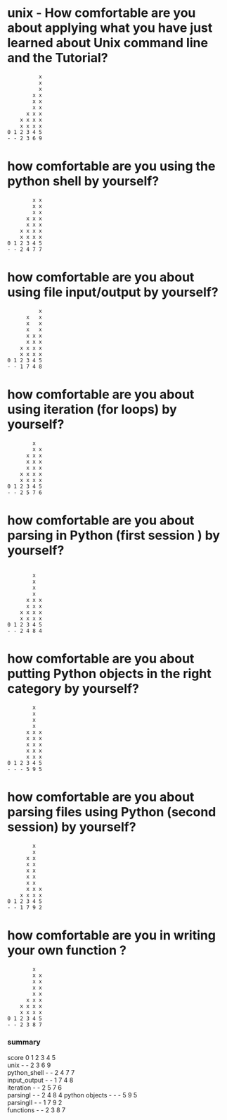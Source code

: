 # unix - How comfortable are you about applying what you have just learned about Unix command line and the Tutorial?
```      
          x
          x
          x
        x x
        x x
        x x
      x x x
    x x x x
    x x x x
0 1 2 3 4 5
- - 2 3 6 9
```
# how comfortable are you using the python shell by yourself?
```        
        x x
        x x
        x x
      x x x
      x x x
    x x x x
    x x x x
0 1 2 3 4 5
- - 2 4 7 7
```


# how comfortable are you about using file input/output by yourself?

```
          x
      x   x
      x   x
      x   x
      x x x
      x x x
    x x x x
    x x x x
0 1 2 3 4 5
- - 1 7 4 8
```


# how comfortable are you about using iteration (for loops) by yourself?

```
        x
        x x
      x x x
      x x x
      x x x
    x x x x
    x x x x
0 1 2 3 4 5
- - 2 5 7 6
```

# how comfortable are you about parsing  in Python (first session ) by yourself?
```

        x
        x
        x
        x
      x x x
      x x x
    x x x x
    x x x x
0 1 2 3 4 5
- - 2 4 8 4
```


# how comfortable are you about putting Python objects in the right category  by yourself?
```
        x
        x
        x
        x
      x x x
      x x x
      x x x
      x x x
      x x x
0 1 2 3 4 5
- - - 5 9 5
```

# how comfortable are you about parsing files using  Python (second session)  by yourself?

```
        x
        x
      x x
      x x
      x x
      x x
      x x
      x x x
    x x x x
0 1 2 3 4 5
- - 1 7 9 2
```

# how comfortable are you in writing your own function ?
```
        x 
        x x
        x x
        x x
        x x
      x x x
    x x x x
    x x x x
0 1 2 3 4 5
- - 2 3 8 7
```

### summary
score 0 1 2 3 4 5 <br>
unix - - 2 3 6 9 <br>
python_shell - - 2 4 7 7 <br>
input_output - - 1 7 4 8 <br>
iteration - - 2 5 7 6 <br>
parsingI - - 2 4 8 4
python objects - - - 5 9 5 <br>
parsingII - - 1 7 9 2 <br>
functions - - 2 3 8 7 <br>
